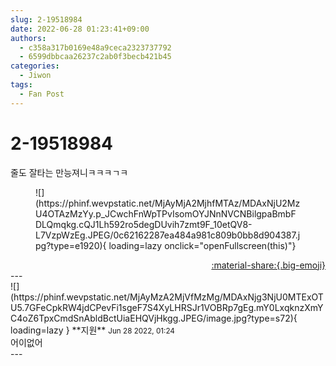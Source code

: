 ```yaml
---
slug: 2-19518984
date: 2022-06-28 01:23:41+09:00
authors:
  - c358a317b0169e48a9ceca2323737792
  - 6599dbbcaa26237c2ab0f3becb421b45
categories:
  - Jiwon
tags:
  - Fan Post
---
```


# 2-19518984

<div class="post-container" markdown="1">
<div class="content-container md-sidebar__scrollwrap" markdown="1">

줄도 잘타는 만능져니ㅋㅋㅋㄱㅋ
<figure markdown="1">
![](https://phinf.wevpstatic.net/MjAyMjA2MjhfMTAz/MDAxNjU2MzU4OTAzMzYy.p_JCwchFnWpTPvIsomOYJNnNVCNBilgpaBmbFDLQmqkg.cQJ1Lh592ro5degDUvih7zmt9F_10etQV8-L7VzpWzEg.JPEG/0c62162287ea484a981c809b0bb8d904387.jpg?type=e1920){ loading=lazy onclick="openFullscreen(this)"}
</figure>


</div>
</div>

<div style="text-align: right;" markdown="1">
<a href="https://weverse.io/fromis9/fanpost/2-19518984" style="text-align: right;">:material-share:{.big-emoji}</a>
</div>
---

<div class="comments-container md-sidebar__scrollwrap" markdown="1">
<div class="comment" markdown="1">
<div class='id-container' markdown="1">
![](https://phinf.wevpstatic.net/MjAyMzA2MjVfMzMg/MDAxNjg3NjU0MTExOTU5.7GFeCpkRW4jdCPevFi1sgeF7S4XyLHRSJr1VOBRp7gEg.mY0LxqknzXmYC4oZ6TpxCmdSnAbldBctUiaEHQVjHkgg.JPEG/image.jpg?type=s72){ loading=lazy }
**<span class="artist">지원</span>** <small>Jun 28 2022, 01:24</small><br>
</div>
<div class='comment-body' markdown="1">
어이없어
</div>
</div>
</div>
---
